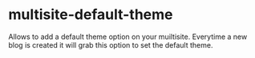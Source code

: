 # multisite-default-theme
Allows to add a default theme option on your muiltisite. Everytime a new blog is created it will grab this option to set the default theme.
